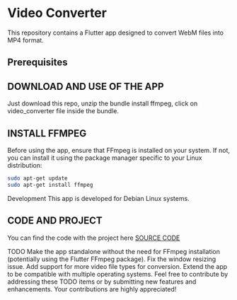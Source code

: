 # Video Converter

This repository contains a Flutter app designed to convert WebM files into MP4 format. 

## Prerequisites

## DOWNLOAD AND USE OF THE APP
Just download this repo, unzip the bundle install ffmpeg, click on video_converter file inside the bundle.

## INSTALL FFMPEG
Before using the app, ensure that FFmpeg is installed on your system. If not, you can install it using the package manager specific to your Linux distribution:

```bash
sudo apt-get update
sudo apt-get install ffmpeg
```

Development
This app is developed for Debian Linux systems.

## CODE AND PROJECT

You can find the code with the project here 
[SOURCE CODE](https://github.com/stefanospin7/video_converter)


TODO
Make the app standalone without the need for FFmpeg installation (potentially using the Flutter FFmpeg package).
Fix the window resizing issue.
Add support for more video file types for conversion.
Extend the app to be compatible with multiple operating systems.
Feel free to contribute by addressing these TODO items or by submitting new features and enhancements. Your contributions are highly appreciated!
